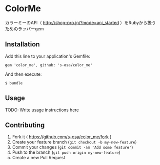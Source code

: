 # ColorMe

カラーミーのAPI（ http://shop-pro.jp/?mode=api_started ）をRubyから扱うためのラッパーgem

## Installation

Add this line to your application's Gemfile:

    gem 'color_me', github: 's-osa/color_me'

And then execute:

    $ bundle

## Usage

TODO: Write usage instructions here

## Contributing

1. Fork it ( https://github.com/s-osa/color_me/fork )
2. Create your feature branch (`git checkout -b my-new-feature`)
3. Commit your changes (`git commit -am 'Add some feature'`)
4. Push to the branch (`git push origin my-new-feature`)
5. Create a new Pull Request
